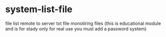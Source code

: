 # system-list-file
file list remote to server txt file monotiring files
(this is educational module and is for stady only for real use you must add a password system)
